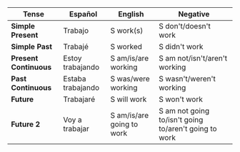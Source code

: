 | **Tense**              | **Español**          | **English**                                        | **Negative**                                 |
|------------------------|----------------------|---------------------------------------------------|---------------------------------------------|
| **Simple Present**     | Trabajo              | S work(s)                                          | S don't/doesn't work                         |
| **Simple Past**        | Trabajé              | S worked                                           | S didn't work                               |
| **Present Continuous** | Estoy trabajando     | S am/is/are working                                | S am not/isn't/aren't working                |
| **Past Continuous**    | Estaba trabajando    | S was/were working                                 | S wasn't/weren't working                    |
| **Future**             | Trabajaré            | S will work                                        | S won't work                                |
| **Future 2**           | Voy a trabajar       | S am/is/are going to work                          | S am not going to/isn't going to/aren't going to work |
